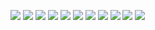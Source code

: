 ![](1.jpeg)
![](10.jpeg)
![](11.jpeg)
![](2.jpeg)
![](3.jpeg)
![](4.jpeg)
![](5.jpeg)
![](6.jpeg)
![](7.jpeg)
![](8.jpeg)
![](9.jpeg)
